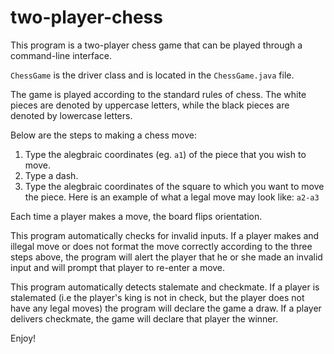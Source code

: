 # two-player-chess
This program is a two-player chess game that can be played through a command-line interface.

`ChessGame` is the driver class and is located in the `ChessGame.java` file.

The game is played according to the standard rules of chess. The white pieces are denoted by uppercase letters, while the black pieces are
denoted by lowercase letters.

Below are the steps to making a chess move:
1. Type the alegbraic coordinates (eg. `a1`) of the piece that you wish to move.
2. Type a dash.
3. Type the alegbraic coordinates of the square to which you want to move the piece.
Here is an example of what a legal move may look like: `a2-a3`

Each time a player makes a move, the board flips orientation.

This program automatically checks for invalid inputs. If a player makes and illegal move or does not format the move 
correctly according to the three steps above, the program will alert the player that he or she made an invalid input and will prompt that 
player to re-enter a move.

This program automatically detects stalemate and checkmate. If a player is stalemated (i.e the player's king is not in check, but the
player does not have any legal moves) the program will declare the game a draw. If a player delivers checkmate, the game will declare that
player the winner.

Enjoy!
